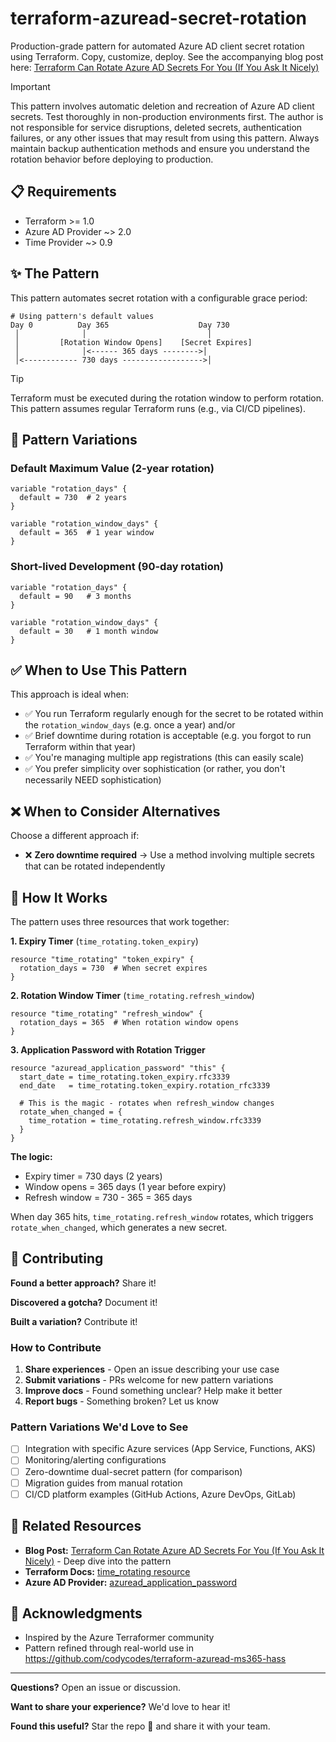 # terraform-azuread-secret-rotation

Production-grade pattern for automated Azure AD client secret rotation using Terraform. Copy, customize, deploy. See the accompanying blog post here: [Terraform Can Rotate Azure AD Secrets For You (If You Ask It Nicely)](link-when-published)

> [!IMPORTANT]
> This pattern involves automatic deletion and recreation of Azure AD client secrets. Test thoroughly in non-production environments first. The author is not responsible for service disruptions, deleted secrets, authentication failures, or any other issues that may result from using this pattern. Always maintain backup authentication methods and ensure you understand the rotation behavior before deploying to production.

## 📋 Requirements

- Terraform >= 1.0
- Azure AD Provider ~> 2.0
- Time Provider ~> 0.9

## ✨ The Pattern

This pattern automates secret rotation with a configurable grace period:

```text
# Using pattern's default values
Day 0          Day 365                    Day 730
 │              │                           │
 │         [Rotation Window Opens]    [Secret Expires]
 │              │<------ 365 days -------->│
 │<------------ 730 days ------------------>│
```

> [!TIP]
> Terraform must be executed during the rotation window to perform rotation. This pattern assumes regular Terraform runs (e.g., via CI/CD pipelines).

## 🎨 Pattern Variations

### Default Maximum Value (2-year rotation)

```hcl
variable "rotation_days" {
  default = 730  # 2 years
}

variable "rotation_window_days" {
  default = 365  # 1 year window
}
```

### Short-lived Development (90-day rotation)

```hcl
variable "rotation_days" {
  default = 90   # 3 months
}

variable "rotation_window_days" {
  default = 30   # 1 month window
}
```

## ✅ When to Use This Pattern

This approach is ideal when:

- ✅ You run Terraform regularly enough for the secret to be rotated within the `rotation_window_days` (e.g. once a year) and/or
- ✅ Brief downtime during rotation is acceptable (e.g. you forgot to run Terraform within that year)
- ✅ You're managing multiple app registrations (this can easily scale)
- ✅ You prefer simplicity over sophistication (or rather, you don't necessarily NEED sophistication)

## ❌ When to Consider Alternatives

Choose a different approach if:

- ❌ **Zero downtime required** → Use a method involving multiple secrets that can be rotated independently

## 📖 How It Works

The pattern uses three resources that work together:

**1. Expiry Timer** (`time_rotating.token_expiry`)

```hcl
resource "time_rotating" "token_expiry" {
  rotation_days = 730  # When secret expires
}
```

**2. Rotation Window Timer** (`time_rotating.refresh_window`)

```hcl
resource "time_rotating" "refresh_window" {
  rotation_days = 365  # When rotation window opens
}
```

**3. Application Password with Rotation Trigger**

```hcl
resource "azuread_application_password" "this" {
  start_date = time_rotating.token_expiry.rfc3339
  end_date   = time_rotating.token_expiry.rotation_rfc3339
  
  # This is the magic - rotates when refresh_window changes
  rotate_when_changed = {
    time_rotation = time_rotating.refresh_window.rfc3339
  }
}
```

**The logic:**

- Expiry timer = 730 days (2 years)
- Window opens = 365 days (1 year before expiry)
- Refresh window = 730 - 365 = 365 days

When day 365 hits, `time_rotating.refresh_window` rotates, which triggers `rotate_when_changed`, which generates a new secret.

## 🤝 Contributing

**Found a better approach?** Share it!

**Discovered a gotcha?** Document it!

**Built a variation?** Contribute it!

### How to Contribute

1. **Share experiences** - Open an issue describing your use case
2. **Submit variations** - PRs welcome for new pattern variations
3. **Improve docs** - Found something unclear? Help make it better
4. **Report bugs** - Something broken? Let us know

### Pattern Variations We'd Love to See

- [ ] Integration with specific Azure services (App Service, Functions, AKS)
- [ ] Monitoring/alerting configurations
- [ ] Zero-downtime dual-secret pattern (for comparison)
- [ ] Migration guides from manual rotation
- [ ] CI/CD platform examples (GitHub Actions, Azure DevOps, GitLab)

## 📖 Related Resources

- **Blog Post:** [Terraform Can Rotate Azure AD Secrets For You (If You Ask It Nicely)](link-when-published) - Deep dive into the pattern
- **Terraform Docs:** [time_rotating resource](https://registry.terraform.io/providers/hashicorp/time/latest/docs/resources/rotating)
- **Azure AD Provider:** [azuread_application_password](https://registry.terraform.io/providers/hashicorp/azuread/latest/docs/resources/application_password)

## 🙏 Acknowledgments

- Inspired by the Azure Terraformer community
- Pattern refined through real-world use in https://github.com/codycodes/terraform-azuread-ms365-hass

---

**Questions?** Open an issue or discussion.

**Want to share your experience?** We'd love to hear it!

**Found this useful?** Star the repo 🌟 and share it with your team.